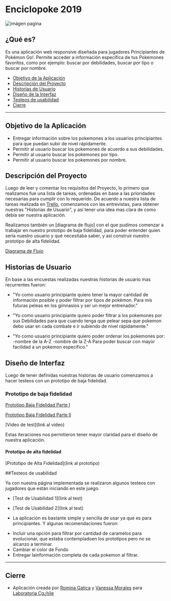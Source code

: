 # Enciclopoke 2019

![imágen pagina](https://github.com/vnssmorales/SCL008-data-lovers/tree/master/src/imagenes_pokemon/Logo-aplicacion.png)

## ¿Qué es?

Es una aplicación web responsive diseñada para jugadores Principiantes de Pokémon Go!. 
Permite acceder a información específica de tus Pokemones favoritos, como por ejemplo: buscar por debilidades, buscar por tipo o buscar por nombre.

* [Objetivo de la Aplicación](#objetivo-de-la-aplicación)
* [Descripción del Proyecto](#descripción-del-proyecto)
* [Historias de Usuario](#historias-de-usuario)
* [Diseño de la Interfaz](#diseño-de-interfaz)
* [Testeos de usabilidad](#testeos-de-usabilidad)
* [Cierre](#cierre)

***

## Objetivo de la Aplicación

* Entregar información sobre los pokemones a los usuarios principiantes para que puedan subir de nivel rápidamente.
* Permitir al usuario buscar los pokemones de acuerdo a sus debilidades.
* Permitir al usuario buscar los pokemones por tipo.
* Permitir al usuario buscar los pokemones por nombre.

## Descripción del Proyecto

Luego de leer y comentar los requisitos del Proyecto, lo primero que realizamos fue una lista de tareas, ordenadas en base a las prioridades necesarias para cumplir con lo requerido.
De acuerdo a nuestra lista de tareas realizada en [Trello](https://trello.com/b/1G1qF74G/data-lover-pokemon), comenzamos con las entrevistas, para obtener nuestras "Historias de Usuario", y así tener una idea mas clara de como debía ser nuestra aplicación.
 
Realizamos también un [diagrama de flujo] con el que pudimos comenzar a trabajar en nuestro prototipo de baja fidelidad, para poder entender quien sería nuestro usuario y qué necesitaba saber, y así construír nuestro prototipo de alta fidelidad.

[Diagrama de Flujo](https://github.com/vnssmorales/SCL008-data-lovers/tree/master/src/imagenes_pokemon/Diagrama-de-Flujo.jpg)

## Historias de Usuario

En base a las encuestas realizadas nuestras historias de usuario mas recurrentes fueron:

* "Yo como usuario principiante quiero tener la mayor cantidad de información posible y poder filtrar por tipos    de pokémon. Para mis futuras peleas en los gimnasios y ser un mejor entrenador."

* "Yo como usuario principiante quiero poder filtrar a los pokemones por sus Debilidades para que cuando          tenga que pelear sepa que pokemon debo usar en cada combate e ir subiendo de nivel rápidamente." 

* "Yo como usuario principiante quiero poder ordenar los pokemones por: 
   -nombre de la A-Z
   -nombre de la Z-A
  Para poder buscar con mayor facilidad a un pokemon especifico."

## Diseño de Interfaz
    
Luego de tener definidas nuestras historias de usuario comenzamos a hacer testeos con un prototipo de baja fidelidad.

### Prototipo de baja fidelidad

[Prototipo Baja Fidelidad Parte I](https://github.com/vnssmorales/SCL008-data-lovers/tree/master/src/imagenes_pokemon/Prototipo-Baja-Fidelidad1.jpg)

[Prototipo Baja Fidelidad Parte II](https://github.com/vnssmorales/SCL008-data-lovers/tree/master/src/imagenes_pokemon/Prototipo-Baja-Fidelidad2.jpg)

[Video de test](link al video)

Estas iteraciones nos permitieron tener mayor claridad para el diseño de nuestra aplicación.

#### Prototipo de alta fidelidad

[Prototipo de Alta Fidelidad](link al prototipo)

##Testeos de usabilidad

Ya con nuestra página implementada se realizaron algunos testeos con jugadores que están iniciando en este juego.

* [Test de Usabilidad 1](link al test)
* [Test de Usabilidad 2](link al test)

* La aplicación es bastante simple y sencilla de usar ya que es para principiantes. Y algunas recomendaciones fueron:
- Incluir una opción para filtrar por cantidad de caramelos para evolucionar, que estaba contempladoen los prototipos pero no se alcanzo a terminar.
- Cambiar el color de Fondo
- Entregar lainformación completa de cada pokemon al filtrar.

***

## Cierre

* Aplicación creada por [Romina Gatica](https://github.com/RominaGatica) y [Vanessa Morales](https://github.com/vnssmorales) para [Laboratoria Cg¿hile](https://github.com/LaboratoriaChile)

